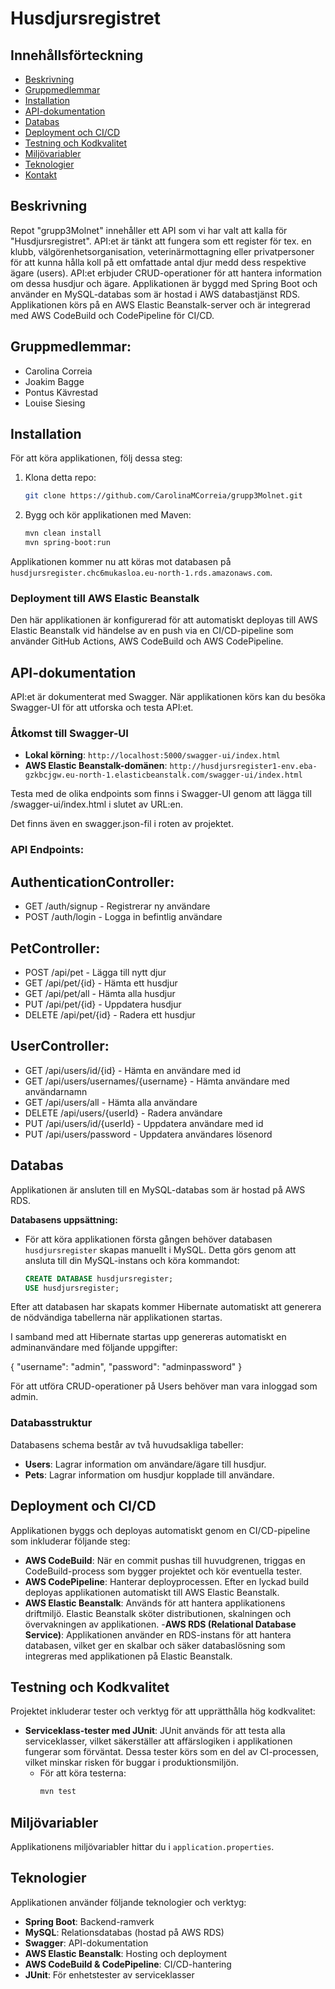 # Husdjursregistret

## Innehållsförteckning

- [Beskrivning](#beskrivning)
- [Gruppmedlemmar](#gruppmedlemmar) 
- [Installation](#installation)
- [API-dokumentation](#api-dokumentation)
- [Databas](#databas)
- [Deployment och CI/CD](#deployment-och-cicd)
- [Testning och Kodkvalitet](#testning-och-kodkvalitet)
- [Miljövariabler](#miljövariabler)
- [Teknologier](#teknologier)
- [Kontakt](#kontakt)

## Beskrivning

Repot "grupp3Molnet" innehåller ett API som vi har valt att kalla för "Husdjursregistret". API:et är tänkt att fungera som ett register för tex. en klubb, välgörenhetsorganisation, veterinärmottagning eller privatpersoner för att kunna hålla koll på ett omfattade antal djur medd dess respektive ägare (users).
API:et erbjuder CRUD-operationer för att hantera information om dessa husdjur och ägare. Applikationen är byggd med Spring Boot och använder en MySQL-databas som är hostad i AWS databastjänst RDS. Applikationen körs på en AWS Elastic Beanstalk-server och är integrerad med AWS CodeBuild och CodePipeline för CI/CD.

## Gruppmedlemmar:
- Carolina Correia
- Joakim Bagge
- Pontus Kävrestad
- Louise Siesing

## Installation

För att köra applikationen, följ dessa steg:

1. Klona detta repo:
   ```bash
   git clone https://github.com/CarolinaMCorreia/grupp3Molnet.git
   ```

2. Bygg och kör applikationen med Maven:
   ```bash
   mvn clean install
   mvn spring-boot:run
   ```

Applikationen kommer nu att köras mot databasen på `husdjursregister.chc6mukasloa.eu-north-1.rds.amazonaws.com`. 

### Deployment till AWS Elastic Beanstalk

Den här applikationen är konfigurerad för att automatiskt deployas till AWS Elastic Beanstalk vid händelse av en push via en CI/CD-pipeline som använder GitHub Actions, AWS CodeBuild och AWS CodePipeline.

## API-dokumentation

API:et är dokumenterat med Swagger. När applikationen körs kan du besöka Swagger-UI för att utforska och testa API:et.

### Åtkomst till Swagger-UI

- **Lokal körning**: `http://localhost:5000/swagger-ui/index.html`
- **AWS Elastic Beanstalk-domänen**: `http://husdjursregister1-env.eba-gzkbcjgw.eu-north-1.elasticbeanstalk.com/swagger-ui/index.html`

Testa med de olika endpoints som finns i Swagger-UI genom att lägga till /swagger-ui/index.html i slutet av URL:en.

Det finns även en swagger.json-fil i roten av projektet.

### API Endpoints:

## AuthenticationController:

- GET /auth/signup - Registrerar ny användare
- POST /auth/login - Logga in befintlig användare

## PetController:
- POST /api/pet - Lägga till nytt djur
- GET /api/pet/{id} - Hämta ett husdjur 
- GET /api/pet/all - Hämta alla husdjur
- PUT /api/pet/{id} - Uppdatera husdjur
- DELETE /api/pet/{id} - Radera ett husdjur

## UserController:
- GET /api/users/id/{id} - Hämta en användare med id
- GET /api/users/usernames/{username} - Hämta användare med användarnamn
- GET /api/users/all - Hämta alla användare
- DELETE /api/users/{userId} - Radera användare
- PUT /api/users/id/{userId} - Uppdatera användare med id
- PUT /api/users/password - Uppdatera användares lösenord

## Databas

Applikationen är ansluten till en MySQL-databas som är hostad på AWS RDS.

**Databasens uppsättning:**
- För att köra applikationen första gången behöver databasen `husdjursregister` skapas manuellt i MySQL. Detta görs genom att ansluta till din MySQL-instans och köra kommandot:

  ```sql
  CREATE DATABASE husdjursregister;
  USE husdjursregister;

Efter att databasen har skapats kommer Hibernate automatiskt att generera de nödvändiga tabellerna när applikationen startas.

I samband med att Hibernate startas upp genereras automatiskt en adminanvändare med följande uppgifter:

{
  "username": "admin",
  "password": "adminpassword"
}

För att utföra CRUD-operationer på Users behöver man vara inloggad som admin.

### Databasstruktur

Databasens schema består av två huvudsakliga tabeller:

- **Users**: Lagrar information om användare/ägare till husdjur.
- **Pets**: Lagrar information om husdjur kopplade till användare.

## Deployment och CI/CD

Applikationen byggs och deployas automatiskt genom en CI/CD-pipeline som inkluderar följande steg:

- **AWS CodeBuild**: När en commit pushas till huvudgrenen, triggas en CodeBuild-process som bygger projektet och kör eventuella tester.
- **AWS CodePipeline**: Hanterar deployprocessen. Efter en lyckad build deployas applikationen automatiskt till AWS Elastic Beanstalk.
- **AWS Elastic Beanstalk**: Används för att hantera applikationens driftmiljö. Elastic Beanstalk sköter distributionen, skalningen och övervakningen av applikationen.
-**AWS RDS (Relational Database Service)**: Applikationen använder en RDS-instans för att hantera databasen, vilket ger en skalbar och säker databaslösning som integreras med applikationen på Elastic Beanstalk.

## Testning och Kodkvalitet

Projektet inkluderar tester och verktyg för att upprätthålla hög kodkvalitet:

- **Serviceklass-tester med JUnit**: JUnit används för att testa alla serviceklasser, vilket säkerställer att affärslogiken i applikationen fungerar som förväntat. Dessa tester körs som en del av CI-processen, vilket minskar risken för buggar i produktionsmiljön.
    - För att köra testerna:
      ```bash
      mvn test
      ```
## Miljövariabler

Applikationens miljövariabler hittar du i `application.properties`.

## Teknologier

Applikationen använder följande teknologier och verktyg:

- **Spring Boot**: Backend-ramverk
- **MySQL**: Relationsdatabas (hostad på AWS RDS)
- **Swagger**: API-dokumentation
- **AWS Elastic Beanstalk**: Hosting och deployment
- **AWS CodeBuild & CodePipeline**: CI/CD-hantering
- **JUnit**: För enhetstester av serviceklasser

